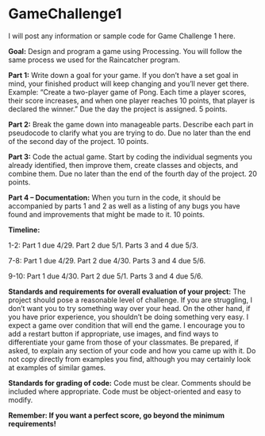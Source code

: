 GameChallenge1
==============

I will post any information or sample code for Game Challenge 1 here.


**Goal:** Design and program a game using Processing.  You will follow the same process we used for the Raincatcher program.

**Part 1:** Write down a goal for your game.  If you don’t have a set goal in mind, your finished product will keep changing and you’ll never get there.  Example: “Create a two-player game of Pong.  Each time a player scores, their score increases, and when one player reaches 10 points, that player is declared the winner.”  Due the day the project is assigned.  5 points.

**Part 2:** Break the game down into manageable parts.  Describe each part in pseudocode to clarify what you are trying to do.  Due no later than the end of the second day of the project.  10 points.

**Part 3:** Code the actual game.  Start by coding the individual segments you already identified, then improve them, create classes and objects, and combine them.  Due no later than the end of the fourth day of the project.  20 points.

**Part 4 – Documentation:** When you turn in the code, it should be accompanied by parts 1 and 2 as well as a listing of any bugs you have found and improvements that might be made to it.  10 points.

**Timeline:**

1-2: Part 1 due 4/29.  Part 2 due 5/1.  Parts 3 and 4 due 5/3.

7-8: Part 1 due 4/29.  Part 2 due 4/30.  Parts 3 and 4 due 5/6.

9-10: Part 1 due 4/30.  Part 2 due 5/1.  Parts 3 and 4 due 5/6.

**Standards and requirements for overall evaluation of your project:**
The project should pose a reasonable level of challenge.  If you are struggling, I don’t want you to try something way over your head.  On the other hand, if you have prior experience, you shouldn’t be doing something very easy.  I expect a game over condition that will end the game.  I encourage you to add a restart button if appropriate, use images, and find ways to differentiate your game from those of your classmates.  Be prepared, if asked, to explain any section of your code and how you came up with it.  Do not copy directly from examples you find, although you may certainly look at examples of similar games. 

**Standards for grading of code:**
Code must be clear.  Comments should be included where appropriate.  Code must be object-oriented and easy to modify. 

**Remember: If you want a perfect score, go beyond the minimum requirements!**
